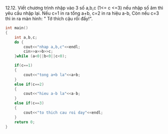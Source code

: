 12.12.	Viết chương trình nhập vào 3 số a,b,c (1<= c <=3) nếu nhập số âm thì yêu cầu nhập lại. Nếu c=1 in ra tổng a+b, c=2 in ra hiệu a-b, Còn nếu c=3 thì in ra màn hình: " Tớ thích cậu rồi đấy!".
```cpp
int main()
{
    int a,b,c;
    do {
        cout<<"nhap a,b,c"<<endl;
        cin>>a>>b>>c;
    }while (a<0||b<0||c<0);

    if(c==1)
    {
        cout<<"tong a+b la"<<a+b;
    }
    else if(c==2)
    {
        cout<<"hieu a-b la"<<a-b;
    }
    else if(c==3)
    {
        cout<<"to thich cau roi day"<<endl;
    }
    return 0;
}

```
